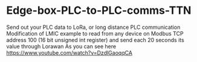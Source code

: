 # Edge-box-PLC-to-PLC-comms-TTN
Send out your PLC data to LoRa, or long distance PLC communication Modification of LMIC example to read from any device on Modbus TCP address 100 (16 bit unsigned int register) and send each 20 seconds its value through Lorawan As you can see here
https://www.youtube.com/watch?v=DzdlGaoqqCA



